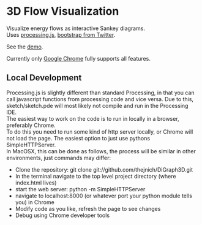 3D Flow Visualization
=====================

Visualize energy flows as interactive Sankey diagrams.  
Uses [processing.js](http://processingjs.org/), [bootstrap from Twitter](http://twitter.github.com/bootstrap/).

See the [demo](http://thejnich.github.com/DiGraph3D/).

Currently only [Google Chrome](http://www.google.com/chrome) fully supports all features.

Local Development
-----------------
Processing.js is slightly different than standard Processing, in that you can call javascript functions from processing code
and vice versa. Due to this, sketch/sketch.pde will most likely not compile and run in the Processing IDE.  
The easiest way to work on the code is to run in locally in a browser, preferably Chrome.  
To do this you need to run some kind of http server locally, or Chrome will not load the page. The easiest option to just use
pythons SimpleHTTPServer.  
In MacOSX, this can be done as follows, the process will be similar in other environments, just commands may differ:
- Clone the repository: git clone git://github.com/thejnich/DiGraph3D.git
- In the terminal navigate to the top level project directory (where index.html lives)
- start the web server: python -m SimpleHTTPServer
- navigate to localhost:8000 (or whatever port your python module tells you) in Chrome
- Modify code as you like, refresh the page to see changes
- Debug using Chrome developer tools
